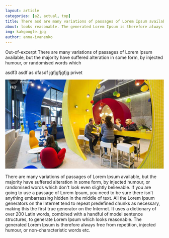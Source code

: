 ```yaml
---
layout: article
categories: [a2, actual, top]
title: There asd are many variations of passages of Lorem Ipsum available
about: looks reasonable. The generated Lorem Ipsum is therefore always free from repetition, injected humour, 
img: kakgoogle.jpg
author: anna-ivanenko
---
```

Out-of-excerpt
There are many variations of passages of Lorem Ipsum available, 
but the majority have suffered alteration in some form, by injected humour, or randomised words which

asdf3
asdf
as
dfasdf
jgfjgfjgfjg privet

![asdf](images/kakgoogle.jpg)


There are many variations of passages of Lorem Ipsum available, 
but the majority have suffered alteration in some form, by injected humour, or randomised words which
 don't look even slightly believable. If you are going to use a passage of Lorem Ipsum, you need to be
  sure there isn't anything embarrassing hidden in the middle of text. All the Lorem Ipsum generators on the
   Internet tend to repeat predefined chunks as necessary, making this the first true generator on the Internet. 
   It uses a dictionary of over 200 Latin words, combined with a handful of model sentence structures, to generate Lorem 
   Ipsum which looks reasonable. The generated Lorem Ipsum is therefore always free from repetition, injected humour, 
   or non-characteristic words etc.

